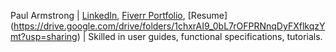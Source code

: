 Paul Armstrong | [LinkedIn](https://www.linkedin.com/in/paul-armstrong-9a12b340/), [Fiverr Portfolio](https://www.fiverr.com/pja_11), [Resume] (https://drive.google.com/drive/folders/1chxrAI9_0bL7rOFPRNnqDyFXflkqzYmt?usp=sharing) | Skilled in user guides, functional specifications, tutorials.
